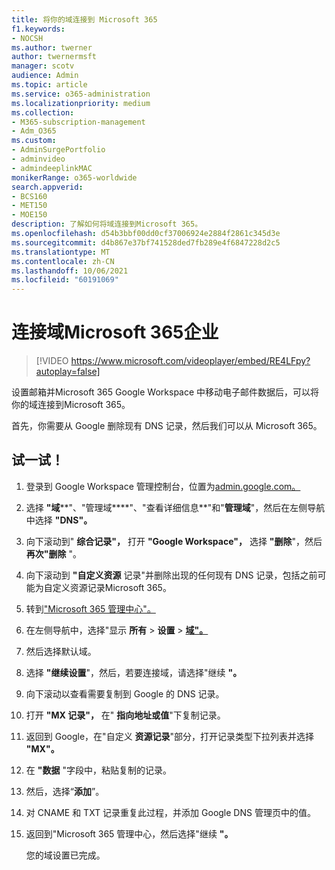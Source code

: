 ```yaml
---
title: 将你的域连接到 Microsoft 365
f1.keywords:
- NOCSH
ms.author: twerner
author: twernermsft
manager: scotv
audience: Admin
ms.topic: article
ms.service: o365-administration
ms.localizationpriority: medium
ms.collection:
- M365-subscription-management
- Adm_O365
ms.custom:
- AdminSurgePortfolio
- adminvideo
- admindeeplinkMAC
monikerRange: o365-worldwide
search.appverid:
- BCS160
- MET150
- MOE150
description: 了解如何将域连接到Microsoft 365。
ms.openlocfilehash: d54b3bbf00dd0cf37006924e2884f2861c345d3e
ms.sourcegitcommit: d4b867e37bf741528ded7fb289e4f6847228d2c5
ms.translationtype: MT
ms.contentlocale: zh-CN
ms.lasthandoff: 10/06/2021
ms.locfileid: "60191069"
---
```

# <a name="connect-your-domain-to-microsoft-365-for-business"></a>连接域Microsoft 365企业

> [!VIDEO https://www.microsoft.com/videoplayer/embed/RE4LFpy?autoplay=false]

设置邮箱并Microsoft 365 Google Workspace 中移动电子邮件数据后，可以将你的域连接到Microsoft 365。 

首先，你需要从 Google 删除现有 DNS 记录，然后我们可以从 Microsoft 365。

## <a name="try-it"></a>试一试！

1. 登录到 Google Workspace 管理控制台，位置为[admin.google.com。](https://admin.google.com)
1. 选择 **"域****"、"管理域****"、"查看详细信息**"和"**管理域**"，然后在左侧导航中选择 **"DNS"。**
1. 向下滚动到" **综合记录"，** 打开 **"Google Workspace"，** 选择 **"删除**"，然后 **再次"删除** "。
1. 向下滚动到 **"自定义资源** 记录"并删除出现的任何现有 DNS 记录，包括之前可能为自定义资源记录Microsoft 365。
1. 转到["Microsoft 365 管理中心"。](https://admin.microsoft.com)
1. 在左侧导航中，选择"显示 **所有**  >  **设置**  >  <a href="https://go.microsoft.com/fwlink/p/?linkid=834818" target="_blank">**域"。**</a>
1. 然后选择默认域。
1. 选择 **"继续设置**"，然后，若要连接域，请选择"继续 **"。**
1. 向下滚动以查看需要复制到 Google 的 DNS 记录。
1. 打开 **"MX 记录"，** 在" **指向地址或值**"下复制记录。
1. 返回到 Google，在"自定义 **资源记录**"部分，打开记录类型下拉列表并选择 **"MX"。**
1. 在 **"数据** "字段中，粘贴复制的记录。
1. 然后，选择“**添加**”。
1. 对 CNAME 和 TXT 记录重复此过程，并添加 Google DNS 管理页中的值。
1. 返回到"Microsoft 365 管理中心，然后选择"继续 **"。**

    您的域设置已完成。